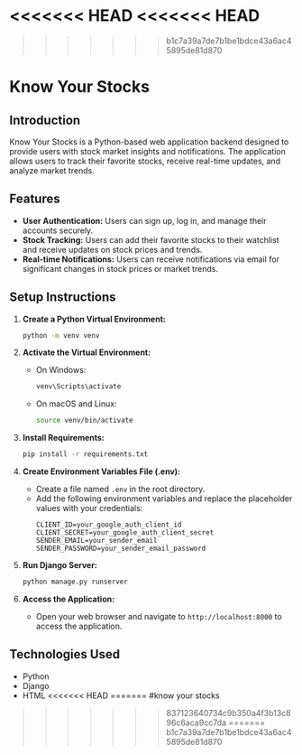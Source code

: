 <<<<<<< HEAD
<<<<<<< HEAD
=======
>>>>>>> b1c7a39a7de7b1be1bdce43a6ac45895de81d870
# Know Your Stocks

## Introduction
Know Your Stocks is a Python-based web application backend designed to provide users with stock market insights and notifications. The application allows users to track their favorite stocks, receive real-time updates, and analyze market trends.

## Features
- **User Authentication:** Users can sign up, log in, and manage their accounts securely.
- **Stock Tracking:** Users can add their favorite stocks to their watchlist and receive updates on stock prices and trends.
- **Real-time Notifications:** Users can receive notifications via email for significant changes in stock prices or market trends.


## Setup Instructions
1. **Create a Python Virtual Environment:**
    ```bash
    python -m venv venv
    ```

2. **Activate the Virtual Environment:**
    - On Windows:
        ```bash
        venv\Scripts\activate
        ```
    - On macOS and Linux:
        ```bash
        source venv/bin/activate
        ```

3. **Install Requirements:**
    ```bash
    pip install -r requirements.txt
    ```

4. **Create Environment Variables File (.env):**
    - Create a file named `.env` in the root directory.
    - Add the following environment variables and replace the placeholder values with your credentials:
        ```plaintext
        CLIENT_ID=your_google_auth_client_id
        CLIENT_SECRET=your_google_auth_client_secret
        SENDER_EMAIL=your_sender_email
        SENDER_PASSWORD=your_sender_email_password
        ```

5. **Run Django Server:**
    ```bash
    python manage.py runserver
    ```

6. **Access the Application:**
    - Open your web browser and navigate to `http://localhost:8000` to access the application.

## Technologies Used
- Python
- Django
- HTML
<<<<<<< HEAD
=======
#know your stocks
>>>>>>> 837123640734c9b350a4f3b13c896c6aca9cc7da
=======
>>>>>>> b1c7a39a7de7b1be1bdce43a6ac45895de81d870
